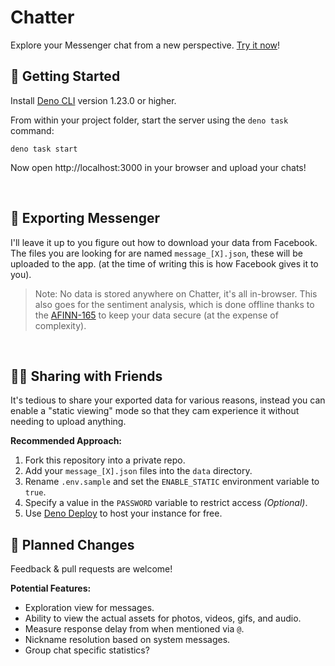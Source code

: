 # Chatter

Explore your Messenger chat from a new perspective. [Try it now](https://chatter.deno.dev)!

## 🚀 Getting Started
Install [Deno CLI](https://deno.land) version 1.23.0 or higher.

From within your project folder, start the server using the `deno task` command:
```
deno task start
```
Now open http://localhost:3000 in your browser and upload your chats!

<br />

## 💬  Exporting Messenger

I'll leave it up to you figure out how to download your data from Facebook. The files you are looking for are named `message_[X].json`, these will be uploaded to the app. (at the time of writing this is how Facebook gives it to you).

> Note: No data is stored anywhere on Chatter, it's all in-browser. This also goes for the sentiment analysis, which is done offline thanks to the [AFINN-165](http://www2.imm.dtu.dk/pubdb/pubs/6010-full.html) to keep your data secure (at the expense of complexity).

<br />

## 👨‍💻 Sharing with Friends

It's tedious to share your exported data for various reasons, instead you can enable a "static viewing" mode so that they cam experience it without needing to upload anything.

**Recommended Approach:**
1. Fork this repository into a private repo.
2. Add your `message_[X].json` files into the `data` directory.
3. Rename `.env.sample` and set the `ENABLE_STATIC` environment variable to `true`.
4. Specify a value in the `PASSWORD` variable to restrict access *(Optional)*.
5. Use [Deno Deploy](https://deno.com/deploy) to host your instance for free.


## 💾 Planned Changes
Feedback & pull requests are welcome! 

**Potential Features:**
- Exploration view for messages.
- Ability to view the actual assets for photos, videos, gifs, and audio.
- Measure response delay from when mentioned via `@`.
- Nickname resolution based on system messages.
- Group chat specific statistics?